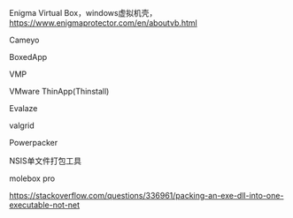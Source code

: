 Enigma Virtual Box，windows虚拟机壳，https://www.enigmaprotector.com/en/aboutvb.html

Cameyo

BoxedApp

VMP

VMware ThinApp(Thinstall)

Evalaze

valgrid

Powerpacker

NSIS单文件打包工具

molebox pro





https://stackoverflow.com/questions/336961/packing-an-exe-dll-into-one-executable-not-net